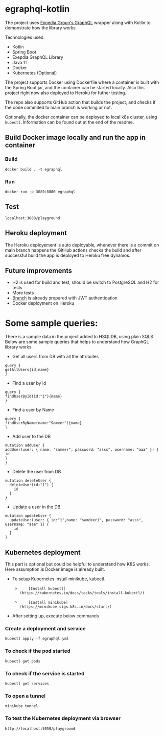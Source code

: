 # egraphql-kotlin

The project uses [Expedia Group's GraphQL](https://opensource.expediagroup.com/graphql-kotlin/docs/)
wrapper along with Kotlin to demonstrate how the library works.

Technologies used:

- Kotlin
- Spring Boot
- Exepdia GraphQL Library
- Java 11
- Docker
- Kubernetes (Optional)

The project supports Docker using Dockerfile where a container is built with the Spring Boot jar, and the container can
be started locally. Also this project right now also deployed
to Heroku for futher testing.

The repo also supports GitHub action that builds the project, and checks if the code commited to main branch is working
or not.

Optionally, the docker container can be deployed to local k8s cluster, using `kubectl`. Information can be found out at the end of the readme.

## Build Docker image locally and run the app in container

### Build

```
docker build . -t egraphql
```

### Run

```
docker run -p 3080:8080 egraphql
```

## Test

```
localhost:3080/playground
```

## Heroku deployment

The Heroku deployement is auto deployable, whenever there is a commit on main branch happens the GitHub actions checks
the build and after successful build the app is deployed to Heroku free dynamos.

## Future improvements

- H2 is used for build and test, should be switch to PostgreSQL and H2 for tests
- More tests
- [Branch](https://github.com/cricketsamya/egraphql-kotlin/pull/14) is already prepared with JWT authentication
- Docker deployment on Heroku

# Some sample queries:

There is a sample data in the project added to HSQLDB, using plain SQLS. Below are some sample queries that helps to
understand how GraphQL library works.

- Get all users from DB with all the attributes

```
query {
getAllUsers{id,name}
}
```

- Find a user by Id

```
query {
findUserById(id:"1"){name}
}
```

- Find a user by Name

```
query {
findUserByName(name:"Sameer"){name}
}
```

- Add user to the DB

```
mutation addUser {
addUser(user: { name: "sameer", password: "asss", username: "aaa" }) {
id
}
}
```

- Delete the user from DB

```
mutation deleteUser {
  deleteUser(id:"1") {
    id
  }
}
```

- Update a user in the DB

```
mutation updateUser {
  updateUser(user: { id:"1",name: "samdeer1", password: "asss", username: "aaa" }) {
    id
  }
}
```

## Kubernetes deployment
This part is optional but could be helpful to understand how K8S works. Here assumption is Docker image is already built.

- To setup Kubernetes install minikube, kubectl.
  * 		[Install kubectl] (https://kubernetes.io/docs/tasks/tools/install-kubectl/)
  * 		[Install minikube] (https://minikube.sigs.k8s.io/docs/start/)

- After setting up, execute below commands
### Create a deployment and service
```
kubectl apply -f egraphql.yml
```
### To check if the pod started
```
kubectl get pods
```
### To check if the service is started
```
kubectl get services
```

### To open a tunnel
```
minikube tunnel
```

### To test the Kubernetes deployment via browser
```
http://localhost:5050/playground
```




